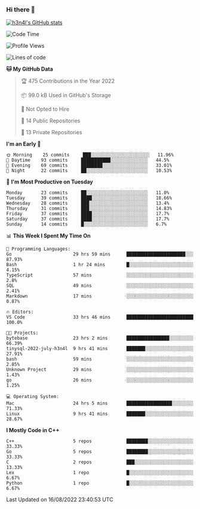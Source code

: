 ### Hi there 👋

[![h3n4l's GitHub stats](https://github-readme-stats.vercel.app/api?username=h3n4l&count_private=true&show_icons=true&theme=radical)](https://github.com/h3n4l/github-readme-stats)

<!--START_SECTION:waka-->
![Code Time](http://img.shields.io/badge/Code%20Time-588%20hrs%2049%20mins-blue)

![Profile Views](http://img.shields.io/badge/Profile%20Views-3-blue)

![Lines of code](https://img.shields.io/badge/From%20Hello%20World%20I%27ve%20Written-43%20Thousand%20lines%20of%20code-blue)

**🐱 My GitHub Data** 

> 🏆 475 Contributions in the Year 2022
 > 
> 📦 99.0 kB Used in GitHub's Storage 
 > 
> 🚫 Not Opted to Hire
 > 
> 📜 14 Public Repositories 
 > 
> 🔑 13 Private Repositories  
 > 
**I'm an Early 🐤** 

```text
🌞 Morning    25 commits     ███░░░░░░░░░░░░░░░░░░░░░░   11.96% 
🌆 Daytime    93 commits     ███████████░░░░░░░░░░░░░░   44.5% 
🌃 Evening    69 commits     ████████░░░░░░░░░░░░░░░░░   33.01% 
🌙 Night      22 commits     ██░░░░░░░░░░░░░░░░░░░░░░░   10.53%

```
📅 **I'm Most Productive on Tuesday** 

```text
Monday       23 commits     ██░░░░░░░░░░░░░░░░░░░░░░░   11.0% 
Tuesday      39 commits     ████░░░░░░░░░░░░░░░░░░░░░   18.66% 
Wednesday    28 commits     ███░░░░░░░░░░░░░░░░░░░░░░   13.4% 
Thursday     31 commits     ███░░░░░░░░░░░░░░░░░░░░░░   14.83% 
Friday       37 commits     ████░░░░░░░░░░░░░░░░░░░░░   17.7% 
Saturday     37 commits     ████░░░░░░░░░░░░░░░░░░░░░   17.7% 
Sunday       14 commits     █░░░░░░░░░░░░░░░░░░░░░░░░   6.7%

```


📊 **This Week I Spent My Time On** 

```text
💬 Programming Languages: 
Go                       29 hrs 59 mins      ██████████████████████░░░   87.93% 
Bash                     1 hr 24 mins        █░░░░░░░░░░░░░░░░░░░░░░░░   4.15% 
TypeScript               57 mins             ░░░░░░░░░░░░░░░░░░░░░░░░░   2.8% 
SQL                      49 mins             ░░░░░░░░░░░░░░░░░░░░░░░░░   2.41% 
Markdown                 17 mins             ░░░░░░░░░░░░░░░░░░░░░░░░░   0.87%

🔥 Editors: 
VS Code                  33 hrs 46 mins      █████████████████████████   100.0%

🐱‍💻 Projects: 
bytebase                 23 hrs 2 mins       ████████████████░░░░░░░░░   66.39% 
tinysql-2022-july-h3n4l  9 hrs 41 mins       ███████░░░░░░░░░░░░░░░░░░   27.91% 
bash                     59 mins             ░░░░░░░░░░░░░░░░░░░░░░░░░   2.85% 
Unknown Project          29 mins             ░░░░░░░░░░░░░░░░░░░░░░░░░   1.43% 
go                       26 mins             ░░░░░░░░░░░░░░░░░░░░░░░░░   1.25%

💻 Operating System: 
Mac                      24 hrs 5 mins       █████████████████░░░░░░░░   71.33% 
Linux                    9 hrs 41 mins       ███████░░░░░░░░░░░░░░░░░░   28.67%

```

**I Mostly Code in C++** 

```text
C++                      5 repos             ████████░░░░░░░░░░░░░░░░░   33.33% 
Go                       5 repos             ████████░░░░░░░░░░░░░░░░░   33.33% 
C                        2 repos             ███░░░░░░░░░░░░░░░░░░░░░░   13.33% 
Lex                      1 repo              █░░░░░░░░░░░░░░░░░░░░░░░░   6.67% 
Python                   1 repo              █░░░░░░░░░░░░░░░░░░░░░░░░   6.67%

```



 Last Updated on 16/08/2022 23:40:53 UTC
<!--END_SECTION:waka-->

